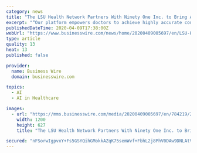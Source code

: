 ```yaml
---
category: news
title: "The LSU Health Network Partners With Ninety One Inc. to Bring Artificial Intelligence and Precision Medicine to Cardiology in the Fight Against Covid-19"
excerpt: "“Our platform empowers doctors to achieve highly accurate conclusions based on collective intelligence from big data, at a fraction of cost and time. We expect 5-yr mortality reduction to be significantly over the 50% level proven by previous studies on cardiac remote monitoring. There has never been a more urgent time for fusing advanced ..."
publishedDateTime: 2020-04-09T17:38:00Z
webUrl: "https://www.businesswire.com/news/home/20200409005697/en/LSU-Health-Network-Partners-Bring-Artificial-Intelligence"
type: article
quality: 13
heat: 13
published: false

provider:
  name: Business Wire
  domain: businesswire.com

topics:
  - AI
  - AI in Healthcare

images:
  - url: "https://mms.businesswire.com/media/20200409005697/en/784219/23/91-01.jpg"
    width: 1200
    height: 627
    title: "The LSU Health Network Partners With Ninety One Inc. to Bring Artificial Intelligence and Precision Medicine to Cardiology in the Fight Against Covid-19"

secured: "nFSorwIgpvxY+Fs5GSYQihGMokkAZqK75semWvf+FbhL2j8PhV0DAw9DNLAtVc5yOH8o2WCSwHW9w1GvrwMtQsTlcma7iVyVDVvB6IoHG17ItWYUE1EbSxgczwZFYGYEKmyfvALK64tRfH4y3l1mXoHCBo370kkzhCcYVpVPM6ELG5YehuHd10jnbE6JiFlUaJAfK8DUohDieUsjEQYfjeWUOkNMI3CGE/Ltx4iko20+UL7woeqZwFzx5KXrl+RHH4VbatxNhr8p7Y0N+Dkr5Gw6AlvDcvXk00l4yhEKi3ZOTDX/t0cuofkt9wfqVmGd;87FlsRmkK2Eiiuzpj5aWXw=="
---
```


